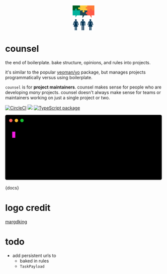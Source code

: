 <p align="center"><img height="80px" src="https://github.com/cdaringe/counsel/raw/master/img/counsel.png" /></p>

# counsel

the end of boilerplate. bake structure, opinions, and rules into projects.

it's similar to the popular [yeoman/yo](http://yeoman.io/) package, but manages
projects programmatically versus using boilerplate.

`counsel` is for **project maintainers**.  counsel makes sense for people who are developing _many_ projects.  counsel doesn't always make sense for teams or maintainers working on just a single project or two.

[![CircleCI](https://circleci.com/gh/cdaringe/counsel.svg?style=svg)](https://circleci.com/gh/cdaringe/counsel) ![](https://img.shields.io/badge/standardjs-%E2%9C%93-brightgreen.svg) [![TypeScript package](https://img.shields.io/badge/language-typescript-blue.svg)](https://www.typescriptlang.org)


<p align="center">
<img src="https://raw.githubusercontent.com/cdaringe/counsel/master/img/demo-apply.svg" /></p>
<!--  npx svg-term --out ./demo-apply.svg --height=7 --width=50 --padding 10 --window -->

{docs}

# logo credit

[margdking](https://github.com/margdking)

# todo

- add persistent urls to
    - baked in rules
    - `TaskPayload`
